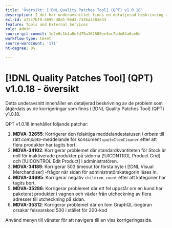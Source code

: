```yaml
---
title: 'Översikt: [!DNL Quality Patches Tool] (QPT) v1.0.18'
description: I det här underavsnittet finns en detaljerad beskrivning av de problem som åtgärdats av de korrigeringar som finns i  [!DNL Quality Patches Tool] (QPT) v1.0.18.
exl-id: a72c7bf0-4695-48d1-96d2-7326a2483e33
feature: Tools and External Services
role: Admin
source-git-commit: 1d2e0c1b4a8e3d79a362500ee3ec7bde84a6ce0d
workflow-type: tm+mt
source-wordcount: '171'
ht-degree: 0%

---
```


# [!DNL Quality Patches Tool] (QPT) v1.0.18 - översikt

Detta underavsnitt innehåller en detaljerad beskrivning av de problem som åtgärdats av de korrigeringar som finns i [!DNL Quality Patches Tool] (QPT) v1.0.18.

QPT v1.0.18 innehåller följande patchar:

1. **MDVA-32655**: Korrigerar den felaktiga meddelandestatusen *i arbete* till rätt *complete*-meddelande för konsument `quoteItemCleaner` efter att flera produkter har tagits bort.
1. **MDVA-34102**: Korrigerar problemet där standardkvantiteten för Stock är noll för inaktiverade produkter på sidorna [!UICONTROL Product Grid] och [!UICONTROL Edit Product] i administratören.
1. **MDVA-34189**: Korrigerar 503 timeout för första byte i [!DNL Visual Merchandiser] -frågor när sidan för administratörskategorin läses in.
1. **MDVA-34695**: Korrigerar negativ `children_count` efter att kategorier har tagits bort.
1. **MDVA-35286**: Korrigerar problemet där ett fel uppstår om en kund har paketerat produkter i vagnen och växlar från utcheckning av flera adresser till utcheckning på sidan.
1. **MDVA-35312**: Korrigerar problemet där en tom GraphQL-begäran orsakar felsvarskod 500 i stället för 200-kod

Använd menyn till vänster för att navigera till en viss korrigeringssida.
